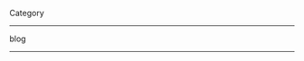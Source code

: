 Category

<script>
  const baseURL = "<%= process.env.BACKEND_API %>";
  window.onload = async function () {
    try {
      const maxTextLength = 100;

      // Function to fetch data from the provided URL
      const fetchData = async (url) => {
        const response = await fetch(url);
        return await response.json();
      };

      // Function to sanitize HTML content to text
      const sanitizeHTML = (html) => {
        const temp = document.createElement("div");
        temp.innerHTML = html;
        return temp.textContent || temp.innerText || "";
      };

      // Function to create a news item element
      const createNewsItem = (newsItem) => {
        const item = document.createElement("div");
        item.classList.add("maketing_articles");

        // HTML template for the news item
        item.innerHTML = `
                  <div class="container_box_articles">
                      <div class="articles_img">
                          <img src="/images/${newsItem.imgLinks}.webp" alt="${
          newsItem.imgLinks
        }">
                      </div>
                      <div class="header_articles">
                          <h1>${newsItem.titleTh}</h1>
                      </div>
                      <div class="desc_articles">
                          <p>${sanitizeHTML(
                            newsItem.contentTh.substring(0, maxTextLength)
                          )}${
          newsItem.contentTh.length > maxTextLength ? "..." : ""
        }</p>
                      </div>
                      <a href="#" class="read-more-button" 
                          data-news-id="${newsItem.id}"
                          // data-img-url="${newsItem.imgLinks}"
                          // data-title-th="${newsItem.titleTh}"
                          // data-content-th="${newsItem.contentTh}"
                          // data-title-en="${newsItem.title}"
                          // data-content-th="${sanitizeHTML(newsItem.contentTh.textContent)}"
                          // data-content-en="${sanitizeHTML(newsItem.contentEn.textContent)}"
                          // data-date="${newsItem.date}"
                          // data-author="${newsItem.author}"
                          type="button">Read More</a>
                  </div>
                  <div class="article_option">
                      <div class="profile_article_writing">
                          <img src="img/rectangle-21.png" alt="">
                          <span>${newsItem.author}</span>
                      </div>
                      <div class="related_article_view">
                          <i class="fa-solid fa-eye"></i>
                          <span>${newsItem.viewCount}</span>
                      </div>
                  </div>
              `;

        return item;
      };

      // Select the containers for marketing articles and related blogs
      const marketingArticlesContainer = document.querySelector(
        ".main_maketing_articles"
      );

      // Function to append news items to a container
      const appendNewsItems = (container, newsItems) => {
        const fragment = document.createDocumentFragment();
        newsItems.forEach((newsItem) => {
          fragment.appendChild(createNewsItem(newsItem));
        });
        container.appendChild(fragment);
      };

      // Function to create pagination
      // Function to create pagination
      const createPagination = (currentPage, totalPages) => {
        const baseURL = "<%= process.env.BACKEND_API %>";
        const paginationContainer = document.querySelector(
          ".container_pagination"
        );
        paginationContainer.innerHTML = ""; // Clear existing pagination

        const prevButton = document.createElement("a");
        prevButton.classList.add("pagination-newer");
        prevButton.textContent = "PREV";
        // prevButton.href = '#';
        prevButton.addEventListener("click", () => {
          if (currentPage > 1) {
            fetchDataForPage(currentPage - 1);
          }
        });
        paginationContainer.appendChild(prevButton);

        const paginationInner = document.createElement("span");
        paginationInner.classList.add("pagination-inner");

        // Add page links
        const maxVisiblePages = 5; // Maximum number of visible page links
        const halfVisiblePages = Math.floor(maxVisiblePages / 2);
        let startPage = Math.max(currentPage - halfVisiblePages, 1);
        let endPage = Math.min(startPage + maxVisiblePages - 1, totalPages);

        if (endPage - startPage < maxVisiblePages - 1) {
          startPage = Math.max(endPage - maxVisiblePages + 1, 1);
        }

        if (startPage > 1) {
          const ellipsisStart = document.createElement("span");
          ellipsisStart.textContent = "...";
          paginationInner.appendChild(ellipsisStart);
        }

        for (let i = startPage; i <= endPage; i++) {
          const pageLink = document.createElement("a");
          // pageLink.href = '#';
          pageLink.textContent = i;
          if (i === currentPage) {
            pageLink.classList.add("pagination-active");
          }
          pageLink.addEventListener("click", () => {
            fetchDataForPage(i);
          });
          paginationInner.appendChild(pageLink);
        }

        if (endPage < totalPages) {
          const ellipsisEnd = document.createElement("span");
          ellipsisEnd.textContent = "...";
          paginationInner.appendChild(ellipsisEnd);
        }

        paginationContainer.appendChild(paginationInner);

        const nextButton = document.createElement("a");
        nextButton.classList.add("pagination-older");
        nextButton.textContent = "NEXT";
        nextButton.href = "#";
        nextButton.addEventListener("click", () => {
          if (currentPage < totalPages) {
            fetchDataForPage(currentPage + 1);
          }
        });
        paginationContainer.appendChild(nextButton);
      };

      // Function to fetch data for a specific page
      const fetchDataForPage = async (page) => {
        try {
          const urlParts = window.location.pathname.split("/");
          let category = urlParts[2]; // Get the category from the URL

          // Replace "-" with " " if category is "Data-Breach"
          if (category === "Data-Breach") {
            category = "Data Breach";
          }

          let apiUrl = `${baseURL}/api/news/search?pageSize=12&page=${page}`;
          if (category) {
            apiUrl += `&category=${category}`;
          }

          const response = await fetch(apiUrl);
          const data = await response.json();
          console.log("🚀 ~ fetchDataForPage ~ data:", data);
          const newsItems = data.data;
          // Clear existing news items
          marketingArticlesContainer.innerHTML = "";
          appendNewsItems(marketingArticlesContainer, newsItems);
          createPagination(page, data.pagination.totalPages);
        } catch (error) {
          console.error("Error fetching data:", error);
        }
      };

      const initializePagination = async () => {
        try {
          // Extract category from the URL
          const urlParts = window.location.pathname.split("/");
          let category = urlParts[2]; // Get the category from the URL

          // Replace "-" with " " if category is "Data-Breach"
          if (category === "Data-Breach") {
            category = "Data Breach";
          }

          // Build API URL with category
          let apiUrl = `${baseURL}/api/news/search?pageSize=12&page=1`;
          if (category) {
            apiUrl += `&category=${category}`;
          }

          // Fetch data from the API
          const response = await fetch(apiUrl);
          const data = await response.json();
          console.log("🚀 ~ initializePagination ~ data:", data);
          const newsItems = data.data;
          const currentPage = data.pagination.currentPage;
          const totalPages = data.pagination.totalPages;

          // Set the category as the h1 heading
          const categoryHeading = document.querySelector(
            ".header_blog_list h1"
          );
          if (categoryHeading) {
            categoryHeading.textContent = category || "News Articles";
          }

          appendNewsItems(marketingArticlesContainer, newsItems);
          createPagination(currentPage, totalPages);
        } catch (error) {
          console.error("Error initializing pagination:", error);
        }
      };

      // Initialize pagination
      initializePagination();

      const fetchUserIp = async () => {
        try {
          const response = await fetch("https://api.ipify.org?format=json");
          const data = await response.json();
          return data.ip;
        } catch (error) {
          console.error("Error fetching user IP:", error);
          return null;
        }
      };

      // Event delegation for "Read More" buttons
      document.addEventListener("click", async function (event) {
        if (event.target.classList.contains("read-more-button")) {
          event.preventDefault();
          const button = event.target;
          const newsId = button.getAttribute("data-news-id");
          const imgLinks = button.getAttribute("data-img-url");
          const titleTh = button.getAttribute("data-title-th");
          const contentTh = button.getAttribute("data-content-th");
          const titleEn = button.getAttribute("data-title-en");
          const contentEn = button.getAttribute("data-content-en");
          const date = button.getAttribute("data-date");
          const author = button.getAttribute("data-author");

          // Fetch user IP
          const userIp = await fetchUserIp();
          console.log("🚀 ~ document.addEventListener ~ userIp:", userIp);
          if (userIp) {
            // Prepare data to be sent to the backend API
            const requestData = {
              newsId: newsId,
              userIp: userIp,
            };

            // Send the data to the backend API
            try {
              const logViewResponse = await fetch(
                `${baseURL}/api/news/logView`,
                {
                  method: "POST",
                  headers: {
                    "Content-Type": "application/json",
                  },
                  body: JSON.stringify(requestData),
                }
              );

              const logViewData = await logViewResponse.json();
              // Do something with the response if needed
            } catch (error) {
              console.error("Error logging view:", error);
            }
          } else {
            console.error("Unable to fetch user IP.");
          }

          // Store selected news data in localStorage
          sessionStorage.setItem(
            "selectedNews",
            JSON.stringify({
              newsId,
              imgLinks,
              titleTh,
              contentTh,
              titleEn,
              contentEn,
              date,
              author,
            })
          );

          const url = `/news/${newsId}`;
          window.location.href = url;
        }
      });
    } catch (error) {
      console.error("Error loading data:", error);
    }
  };
</script>

-----------------------



blog


<script>
  window.onload = async function () {
    const baseURL = "<%= process.env.BACKEND_API %>";
    try {
      const maxTextLength = 100;
      // Function to fetch data from the provided URL
      const fetchData = async (url) => {
        const response = await fetch(url);
        return await response.json();
      };

      // Function to sanitize HTML content to text
      const sanitizeHTML = (html) => {
        const temp = document.createElement("div");
        temp.innerHTML = html;
        return temp.textContent || temp.innerText || "";
      };

      // Function to create a news item element
      const createNewsItem = (newsItem) => {
        const item = document.createElement("div");
        item.classList.add("maketing_articles");
        const formattedDate = new Date(newsItem.date).toLocaleDateString(
          "en-US",
          { year: "numeric", month: "long", day: "numeric" }
        );
        // HTML template for the news item
        item.innerHTML = `
                <div class="container_box_articles">
                        <div class="articles_img">
                            <img src="/images/${newsItem.imgLinks}.webp" alt="${newsItem.imgLinks
          }">
                        </div>
                        <div class="articles_list">
                            <div class="articles_category">
                                <i class="fa fa-th-large"></i>
                                <span>${newsItem.pTags}</span>
                            </div>
                            <div class="articles_date">
                                <i class="fa fa-clock-o" aria-hidden="true"></i>
                                <span>${formattedDate}</span>
                            </div>
                        </div>
                        <div class="header_articles">
                            <h1>${newsItem.titleTh}</h1>
                        </div>
                        <div class="desc_articles">
                            <p>${sanitizeHTML(
            newsItem.contentTh.substring(0, maxTextLength)
          )}${newsItem.contentTh.length > maxTextLength ? "..." : ""
          }</p>
                        </div>
                        <a  class="read-more-button" 
                            data-news-id="${newsItem.id}"
                            data-img-url="${newsItem.imgLinks}"
                            data-title-th="${newsItem.titleTh}"
                            data-content-th="${newsItem.contentTh}"
                            data-title-en="${newsItem.title}"
                            data-content-en="${sanitizeHTML(newsItem.contentEn.textContent)}"
                            data-date="${newsItem.date}"
                            data-author="${newsItem.author}"
                            type="button">Read More</a>
                    </div>
                    <div class="article_option">
                        <div class="profile_article_writing">
                            <img src="img/rectangle-21.png" alt="">
                            <span>${newsItem.author}</span>
                        </div>
                        <div class="related_article_view">
                            <i class="fa-solid fa-eye"></i>
                            <span>${newsItem.viewCount}</span>
                        </div>
                    </div>
                `;

        return item;
      };

      // Select the containers for marketing articles and related blogs
      const marketingArticlesContainer = document.querySelector(
        ".main_maketing_articles"
      );

      // Function to append news items to a container
      const appendNewsItems = (container, newsItems) => {
        const fragment = document.createDocumentFragment();
        newsItems.forEach((newsItem) => {
          fragment.appendChild(createNewsItem(newsItem));
        });
        container.appendChild(fragment);
      };

      // Function to create pagination
      // Function to create pagination
      const createPagination = (currentPage, totalPages) => {
        const paginationContainer = document.querySelector(
          ".container_pagination"
        );
        paginationContainer.innerHTML = ""; // Clear existing pagination

        const prevButton = document.createElement("a");
        prevButton.classList.add("pagination-newer");
        prevButton.textContent = "PREV";
        // prevButton.href = '#';
        prevButton.addEventListener("click", () => {
          if (currentPage > 1) {
            fetchDataForPage(currentPage - 1);
          }
        });
        paginationContainer.appendChild(prevButton);

        const paginationInner = document.createElement("span");
        paginationInner.classList.add("pagination-inner");

        // Add page links
        const maxVisiblePages = 5; // Maximum number of visible page links
        const halfVisiblePages = Math.floor(maxVisiblePages / 2);
        let startPage = Math.max(currentPage - halfVisiblePages, 1);
        let endPage = Math.min(startPage + maxVisiblePages - 1, totalPages);

        if (endPage - startPage < maxVisiblePages - 1) {
          startPage = Math.max(endPage - maxVisiblePages + 1, 1);
        }

        if (startPage > 1) {
          const ellipsisStart = document.createElement("span");
          ellipsisStart.textContent = "...";
          paginationInner.appendChild(ellipsisStart);
        }

        for (let i = startPage; i <= endPage; i++) {
          const pageLink = document.createElement("a");
          // pageLink.href = '#';
          pageLink.textContent = i;
          if (i === currentPage) {
            pageLink.classList.add("pagination-active");
          }
          pageLink.addEventListener("click", () => {
            fetchDataForPage(i);
          });
          paginationInner.appendChild(pageLink);
        }

        if (endPage < totalPages) {
          const ellipsisEnd = document.createElement("span");
          ellipsisEnd.textContent = "...";
          paginationInner.appendChild(ellipsisEnd);
        }

        paginationContainer.appendChild(paginationInner);

        const nextButton = document.createElement("a");
        nextButton.classList.add("pagination-older");
        nextButton.textContent = "NEXT";
        // nextButton.href = '#';
        nextButton.addEventListener("click", () => {
          if (currentPage < totalPages) {
            fetchDataForPage(currentPage + 1);
          }
        });
        paginationContainer.appendChild(nextButton);
      };

      // Function to fetch data for a specific page
      const fetchDataForPage = async (page) => {
        try {
          const response = await fetch(`${baseURL}/api/news?page=${page}`);
          const data = await response.json();
          const newsItems = data.news;
          // Clear existing news items
          marketingArticlesContainer.innerHTML = "";
          appendNewsItems(marketingArticlesContainer, newsItems);
          createPagination(page, data.pagination.totalPages);
        } catch (error) {
          console.error("Error fetching data:", error);
        }
      };

      // Fetch initial data for the first page
      const initializePagination = async () => {
        try {
          const response = await fetch(`${baseURL}/api/news`);
          const data = await response.json();
          const newsItems = data.news;
          const currentPage = data.pagination.currentPage;
          const totalPages = data.pagination.totalPages;
          appendNewsItems(marketingArticlesContainer, newsItems);
          createPagination(currentPage, totalPages);
        } catch (error) {
          console.error("Error initializing pagination:", error);
        }
      };

      // Initialize pagination
      initializePagination();

      // Function to fetch user IP using ipify.org API
      const fetchUserIp = async () => {
        try {
          const response = await fetch("https://api.ipify.org?format=json");
          const data = await response.json();
          // console.log("🚀 ~ fetchUserIp ~ data:", data)
          return data.ip;
        } catch (error) {
          console.error("Error fetching user IP:", error);
          return null;
        }
      };

      // Event listener for "Read More" buttons
      document.addEventListener("click", async function (event) {
        if (event.target.classList.contains("read-more-button")) {
          event.preventDefault();
          const button = event.target;
          const newsId = button.getAttribute("data-news-id");
          const imgLinks = button.getAttribute("data-img-url");
          const titleTh = button.getAttribute("data-title-th");
          const contentTh = button.getAttribute("data-content-th");
          const titleEn = button.getAttribute("data-title-en");
          const contentEn = button.getAttribute("data-content-en");
          const date = button.getAttribute("data-date");
          const author = button.getAttribute("data-author");

          // Fetch user IP
          const userIp = await fetchUserIp();
          console.log("🚀 ~ document.addEventListener ~ userIp:", userIp);
          if (userIp) {
            // Prepare data to be sent to the backend API
            const requestData = {
              newsId: newsId,
              userIp: userIp,
            };

            // Send the data to the backend API
            try {
              const logViewResponse = await fetch(
                `${baseURL}/api/news/logView`,
                {
                  method: "POST",
                  headers: {
                    "Content-Type": "application/json",
                  },
                  body: JSON.stringify(requestData),
                }
              );

              const logViewData = await logViewResponse.json();
              // Do something with the response if needed
            } catch (error) {
              console.error("Error logging view:", error);
            }
          } else {
            console.error("Unable to fetch user IP.");
          }


          // Store selected news data in localStorage
          sessionStorage.setItem('selectedNews', JSON.stringify({ newsId, imgLinks, titleTh, contentTh, titleEn, contentEn, date, author }));

          // Redirect to the news page
          let url;
          if (button.classList.contains("related_blog")) {
            url = `/news/${newsId}`; // Assuming the URL pattern for blogs is '/blogs/{id}'
          } else {
            url = `/news/${newsId}`; // Assuming the URL pattern for news is '/news/{id}'
          }
          window.location.href = url;
        }
      });
    } catch (error) {
      console.error("Error loading data:", error);
    }
    // Function to fetch trending news

    const maxTextLength = 100;

    // Function to sanitize HTML content to text
    const sanitizeHTML = (html) => {
      const temp = document.createElement("div");
      temp.innerHTML = html;
      return temp.textContent || temp.innerText || "";
    };

    // Function to fetch trending news with pagination
    // Function to fetch trending news with pagination
    const fetchTrendingNews = async () => {
      try {
        const response = await fetch(
          `${baseURL}/api/news/search?trendNew=Trending%20News`
        );
        const data = await response.json();
        const trendingNews = data.data;
        const currentPage = data.pagination.currentPage;
        const totalPages = data.pagination.totalPages;

        // Clear existing trending news items
        const trendingNewsContainer = document.querySelector(
          ".slide-container .card-wrapper"
        );
        trendingNewsContainer.innerHTML = "";

        // Append trending news items
        trendingNews.forEach((newsItem) => {
          // Create trending news card element
          const trendingNewsCard = document.createElement("div");
          trendingNewsCard.classList.add("card", "swiper-slide");

          // Set image source
          const imageContent = document.createElement("div");
          imageContent.classList.add("image-content");
          const img = document.createElement("img");
          img.src = `/images/${newsItem.imgLinks}.webp`;
          img.alt = newsItem.imgLinks;
          imageContent.appendChild(img);
          trendingNewsCard.appendChild(imageContent);

          // Set card content
          const cardContent = document.createElement("div");
          cardContent.classList.add("card-content");
          const formattedDate = new Date(newsItem.date).toLocaleDateString(
            "en-US",
            { year: "numeric", month: "long", day: "numeric" }
          );
          cardContent.innerHTML = `
        <h2 class="name">${newsItem.titleTh}</h2>
          <p class="description">${sanitizeHTML(
            newsItem.contentTh.substring(0, maxTextLength)
          )}${newsItem.contentTh.length > maxTextLength ? "..." : ""}</p>
        <button class="button read-more-button" 
                data-news-id="${newsItem.id}"
                data-img-url="${newsItem.imgLinks}"
                data-title-th="${newsItem.titleTh}"
                data-content-th="${newsItem.contentTh}"
                data-title-en="${newsItem.title}"
                data-content-en="${newsItem.contentEn.textContent}"

                data-date="${formattedDate}"
                data-author="${newsItem.author}">Read More</button>
      `;
          trendingNewsCard.appendChild(cardContent);

          // Append card to container
          trendingNewsContainer.appendChild(trendingNewsCard);
        });

        // Initialize Swiper slider after appending trending news cards
        initSwiper();

        // Create pagination for trending news
        createPagination(currentPage, totalPages);
      } catch (error) {
        console.error("Error fetching trending news:", error);
      }
    };

    // Call the function to fetch and display trending news
    fetchTrendingNews();

  };
</script>
--------------------------